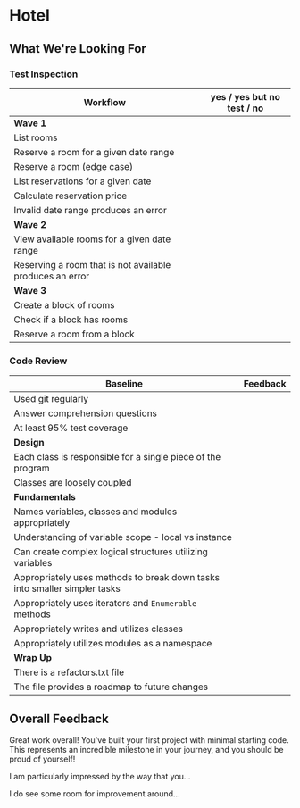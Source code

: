 # Hotel
## What We're Looking For

<!-- Reviewer Instructions:  Note that canned positive feedback is included at the bottom - adjust this as appropriate to the submission. -->

### Test Inspection 

<!-- Reviewer Instructions: You should look through their tests to see if they are covering each of these cases. If they are not, check the functionality in pry or irb. If they have a good test: yes. If there is no test but it works in irb: yes but no test. If the test is failing, or the functionality doesn't work: no -->

Workflow | yes / yes but no test / no
---     | ---
**Wave 1** |
List rooms | 
Reserve a room for a given date range | 
Reserve a room (edge case) |
List reservations for a given date | 
Calculate reservation price | 
Invalid date range produces an error | 
**Wave 2** |
View available rooms for a given date range | 
Reserving a room that is not available produces an error | 
**Wave 3** |
Create a block of rooms | 
Check if a block has rooms | 
Reserve a room from a block | 

### Code Review

**Baseline** | Feedback
--- | ---
Used git regularly	| 
Answer comprehension questions	| 
At least 95% test coverage |
**Design** |
Each class is responsible for a single piece of the program | 
Classes are loosely coupled |
**Fundamentals** | 
Names variables, classes and modules appropriately | 
Understanding of variable scope - local vs instance | 
Can create complex logical structures utilizing variables | 
Appropriately uses methods to break down tasks into smaller simpler tasks | 
Appropriately uses iterators and `Enumerable` methods | 
Appropriately writes and utilizes classes | 
Appropriately utilizes modules as a namespace |  
**Wrap Up** |
There is a refactors.txt file | 
The file provides a roadmap to future changes | 

## Overall Feedback

Great work overall! You've built your first project with minimal starting code. This represents an incredible milestone in your journey, and you should be proud of yourself! 

I am particularly impressed by the way that you...

I do see some room for improvement around...
